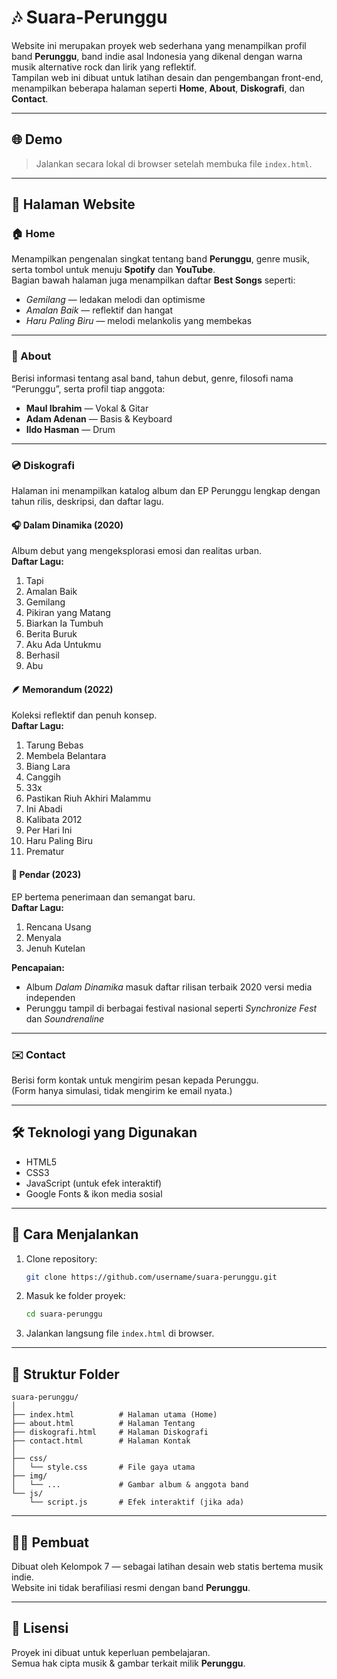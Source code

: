 # 🎶 Suara-Perunggu

Website ini merupakan proyek web sederhana yang menampilkan profil band **Perunggu**, band indie asal Indonesia yang dikenal dengan warna musik alternative rock dan lirik yang reflektif.  
Tampilan web ini dibuat untuk latihan desain dan pengembangan front-end, menampilkan beberapa halaman seperti **Home**, **About**, **Diskografi**, dan **Contact**.

---

## 🌐 Demo
> Jalankan secara lokal di browser setelah membuka file `index.html`.

---

## 📄 Halaman Website

### 🏠 Home
Menampilkan pengenalan singkat tentang band **Perunggu**, genre musik, serta tombol untuk menuju **Spotify** dan **YouTube**.  
Bagian bawah halaman juga menampilkan daftar **Best Songs** seperti:
- *Gemilang* — ledakan melodi dan optimisme  
- *Amalan Baik* — reflektif dan hangat  
- *Haru Paling Biru* — melodi melankolis yang membekas  

---

### 👥 About
Berisi informasi tentang asal band, tahun debut, genre, filosofi nama “Perunggu”, serta profil tiap anggota:
- **Maul Ibrahim** — Vokal & Gitar  
- **Adam Adenan** — Basis & Keyboard  
- **Ildo Hasman** — Drum  

---

### 💿 Diskografi
Halaman ini menampilkan katalog album dan EP Perunggu lengkap dengan tahun rilis, deskripsi, dan daftar lagu.

#### 🎧 Dalam Dinamika (2020)
Album debut yang mengeksplorasi emosi dan realitas urban.  
**Daftar Lagu:**
1. Tapi  
2. Amalan Baik  
3. Gemilang  
4. Pikiran yang Matang  
5. Biarkan Ia Tumbuh  
6. Berita Buruk  
7. Aku Ada Untukmu  
8. Berhasil  
9. Abu  

#### 🪶 Memorandum (2022)
Koleksi reflektif dan penuh konsep.  
**Daftar Lagu:**
1. Tarung Bebas  
2. Membela Belantara  
3. Biang Lara  
4. Canggih  
5. 33x  
6. Pastikan Riuh Akhiri Malammu  
7. Ini Abadi  
8. Kalibata 2012  
9. Per Hari Ini  
10. Haru Paling Biru  
11. Prematur  

#### 🌅 Pendar (2023)
EP bertema penerimaan dan semangat baru.  
**Daftar Lagu:**
1. Rencana Usang  
2. Menyala  
3. Jenuh Kutelan  

**Pencapaian:**
- Album *Dalam Dinamika* masuk daftar rilisan terbaik 2020 versi media independen  
- Perunggu tampil di berbagai festival nasional seperti *Synchronize Fest* dan *Soundrenaline*

---

### ✉️ Contact
Berisi form kontak untuk mengirim pesan kepada Perunggu.  
(Form hanya simulasi, tidak mengirim ke email nyata.)

---

## 🛠️ Teknologi yang Digunakan
- HTML5  
- CSS3  
- JavaScript (untuk efek interaktif)  
- Google Fonts & ikon media sosial  

---

## 🚀 Cara Menjalankan

1. Clone repository:
   ```bash
   git clone https://github.com/username/suara-perunggu.git
   ```

2. Masuk ke folder proyek:
   ```bash
   cd suara-perunggu
   ```

3. Jalankan langsung file `index.html` di browser.

---

## 📁 Struktur Folder
```
suara-perunggu/
│
├── index.html          # Halaman utama (Home)
├── about.html          # Halaman Tentang
├── diskografi.html     # Halaman Diskografi
├── contact.html        # Halaman Kontak
│
├── css/
│   └── style.css       # File gaya utama
├── img/
│   └── ...             # Gambar album & anggota band
└── js/
    └── script.js       # Efek interaktif (jika ada)
```

---

## 👨‍💻 Pembuat
Dibuat oleh Kelompok 7 — sebagai latihan desain web statis bertema musik indie.  
Website ini tidak berafiliasi resmi dengan band **Perunggu**.

---

## 🧾 Lisensi
Proyek ini dibuat untuk keperluan pembelajaran.  
Semua hak cipta musik & gambar terkait milik **Perunggu**.
